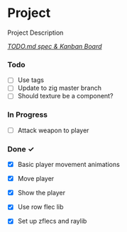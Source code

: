 # Project

Project Description

<em>[TODO.md spec & Kanban Board](https://bit.ly/3fCwKfM)</em>

### Todo

- [ ] Use tags  
- [ ] Update to zig master branch  
- [ ] Should texture be a component?  

### In Progress

- [ ] Attack weapon to player  

### Done ✓

- [x] Basic player movement animations  
- [x] Move player  
- [x] Show the player  
- [x] Use row flec lib  
- [x] Set up zflecs and raylib  

